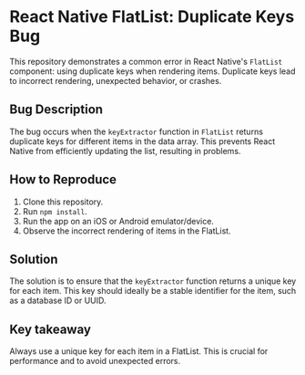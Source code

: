 # React Native FlatList: Duplicate Keys Bug

This repository demonstrates a common error in React Native's `FlatList` component: using duplicate keys when rendering items.  Duplicate keys lead to incorrect rendering, unexpected behavior, or crashes.

## Bug Description
The bug occurs when the `keyExtractor` function in `FlatList` returns duplicate keys for different items in the data array.  This prevents React Native from efficiently updating the list, resulting in problems.

## How to Reproduce
1. Clone this repository.
2. Run `npm install`.
3. Run the app on an iOS or Android emulator/device.
4. Observe the incorrect rendering of items in the FlatList.

## Solution
The solution is to ensure that the `keyExtractor` function returns a unique key for each item.  This key should ideally be a stable identifier for the item, such as a database ID or UUID.

## Key takeaway
Always use a unique key for each item in a FlatList. This is crucial for performance and to avoid unexpected errors.